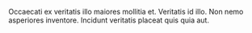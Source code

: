 Occaecati ex veritatis illo maiores mollitia et.
Veritatis id illo.
Non nemo asperiores inventore.
Incidunt veritatis placeat quis quia aut.
